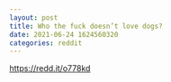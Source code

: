 ```yaml
--- 
layout: post 
title: Who the fuck doesn’t love dogs? 
date: 2021-06-24 1624560320 
categories: reddit 
--- 
```

https://redd.it/o778kd